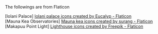 The followings are from Flaticon

[Iolani Palace] <a href="https://www.flaticon.com/free-icons/iolani-palace" title="iolani palace icons">Iolani palace icons created by Eucalyp - Flaticon</a><br>
[Mauna Kea Observatories] <a href="https://www.flaticon.com/free-icons/mauna-kea" title="mauna kea icons">Mauna kea icons created by surang - Flaticon</a>
[Makapuu Point Light] <a href="https://www.flaticon.com/free-icons/lighthouse" title="lighthouse icons">Lighthouse icons created by Freepik - Flaticon</a>
